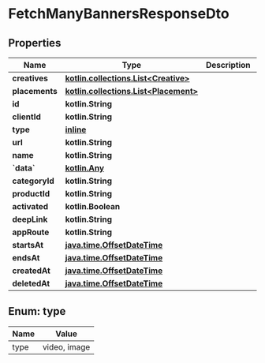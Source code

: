 
# FetchManyBannersResponseDto

## Properties
Name | Type | Description | Notes
------------ | ------------- | ------------- | -------------
**creatives** | [**kotlin.collections.List&lt;Creative&gt;**](Creative.md) |  | 
**placements** | [**kotlin.collections.List&lt;Placement&gt;**](Placement.md) |  | 
**id** | **kotlin.String** |  | 
**clientId** | **kotlin.String** |  | 
**type** | [**inline**](#Type) |  | 
**url** | **kotlin.String** |  | 
**name** | **kotlin.String** |  | 
**&#x60;data&#x60;** | [**kotlin.Any**](.md) |  | 
**categoryId** | **kotlin.String** |  | 
**productId** | **kotlin.String** |  | 
**activated** | **kotlin.Boolean** |  | 
**deepLink** | **kotlin.String** |  | 
**appRoute** | **kotlin.String** |  | 
**startsAt** | [**java.time.OffsetDateTime**](java.time.OffsetDateTime.md) |  | 
**endsAt** | [**java.time.OffsetDateTime**](java.time.OffsetDateTime.md) |  | 
**createdAt** | [**java.time.OffsetDateTime**](java.time.OffsetDateTime.md) |  | 
**deletedAt** | [**java.time.OffsetDateTime**](java.time.OffsetDateTime.md) |  | 


<a id="Type"></a>
## Enum: type
Name | Value
---- | -----
type | video, image



